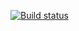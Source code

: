 [![Build status](https://ci.appveyor.com/api/projects/status/m8k7j6gwraq358kq?svg=true)](https://ci.appveyor.com/project/Corpse2011/auto2aqa-ci)
